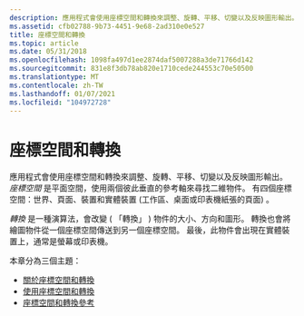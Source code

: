 ```yaml
---
description: 應用程式會使用座標空間和轉換來調整、旋轉、平移、切變以及反映圖形輸出。
ms.assetid: cfb02788-9b73-4451-9e68-2ad310e0e527
title: 座標空間和轉換
ms.topic: article
ms.date: 05/31/2018
ms.openlocfilehash: 1098fa497d1ee2874daf5007288a3de71766d142
ms.sourcegitcommit: 831e8f3db78ab820e1710cede244553c70e50500
ms.translationtype: MT
ms.contentlocale: zh-TW
ms.lasthandoff: 01/07/2021
ms.locfileid: "104972728"
---
```

# <a name="coordinate-spaces-and-transformations"></a>座標空間和轉換

應用程式會使用座標空間和轉換來調整、旋轉、平移、切變以及反映圖形輸出。 *座標空間* 是平面空間，使用兩個彼此垂直的參考軸來尋找二維物件。 有四個座標空間：世界、頁面、裝置和實體裝置 (工作區、桌面或印表機紙張的頁面) 。

*轉換* 是一種演算法，會改變 ( 「轉換」 ) 物件的大小、方向和圖形。 轉換也會將繪圖物件從一個座標空間傳送到另一個座標空間。 最後，此物件會出現在實體裝置上，通常是螢幕或印表機。

本章分為三個主題：

-   [關於座標空間和轉換](about-coordinate-spaces-and-transformations.md)
-   [使用座標空間和轉換](using-coordinate-spaces-and-transformations.md)
-   [座標空間和轉換參考](coordinate-space-and-transformation-reference.md)

 

 



